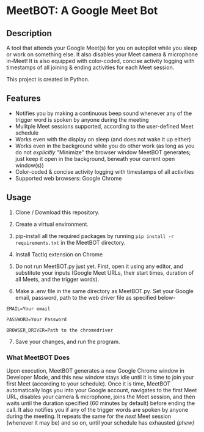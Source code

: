 # MeetBOT: A Google Meet Bot

## Description
A tool that attends your Google Meet(s) for you on autopilot while you sleep or work on something else. It also disables your Meet camera & microphone in-Meet! It is also equipped with color-coded, concise activity logging with timestamps of all joining & ending activities for each Meet session.

This project is created in Python.

## Features
- Notifies you by making a continuous beep sound whenever any of the trigger word is spoken by anyone during the meeting
- Mulitple Meet sessions supported, according to the user-defined Meet schedule
- Works even with the display on sleep (and does not wake it up either)
- Works even in the background while you do other work (as long as you do not *explicitly* "Minimize" the browser window MeetBOT generates; just keep it open in the background, beneath your current open window(s))
- Color-coded & concise activity logging with timestamps of all activities
- Supported web browsers: Google Chrome

## Usage
1. Clone / Download this repository.

2. Create a virtual environment.

3. pip-install all the required packages by running `pip install -r requirements.txt` in the MeetBOT directory.

4. Install Tactiq extension on Chrome

5. Do not run MeetBOT.py just yet. First, open it using any editor, and substitute your inputs (Google Meet URLs, their start times, duration of all Meets, and the trigger words). 

6. Make a .env file in the same directory as MeetBOT.py. Set your Google email, password, path to the web driver file as specified below-

`EMAIL=Your email`

`PASSWORD=Your Password`

`BROWSER_DRIVER=Path to the chromedriver`

7. Save your changes, and run the program.

### What MeetBOT Does
Upon execution, MeetBOT generates a new Google Chrome window in Developer Mode, and this new window stays idle until it is time to join your first Meet (according to your schedule). Once it is time, MeetBOT automatically logs you into your Google account, navigates to the first Meet URL, disables your camera & microphone, joins the Meet session, and then waits until the duration specified (60 minutes by default) before ending the call. It also notifies you if any of the trigger words are spoken by anyone during the meeting. It repeats the same for the *next* Meet session (whenever it may be) and so on, until your schedule has exhausted *(phew)*